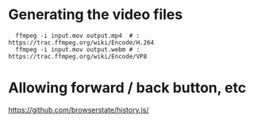 # Generating the video files
```
  ffmpeg -i input.mov output.mp4  # : https://trac.ffmpeg.org/wiki/Encode/H.264
  ffmpeg -i input.mov output.webm # : https://trac.ffmpeg.org/wiki/Encode/VP8
```

# Allowing forward / back button, etc
https://github.com/browserstate/history.js/